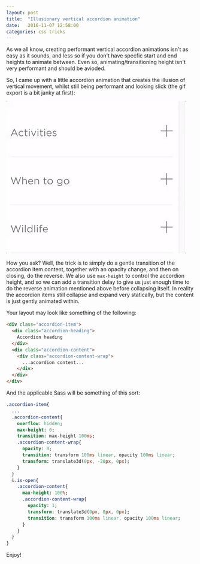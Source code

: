 ```yaml
---
layout: post
title:  "Illusionary vertical accordion animation"
date:   2016-11-07 12:58:00
categories: css tricks 
---
```


As we all know, creating performant vertical accordion animations isn't as easy as it sounds, and less so if you don't have specfic start and end heights to animate between. Even so, animating/transitioning height isn't very performant and should be avioded. 

So, I came up with a little accordion animation that creates the illusion of vertical movement, whilst still being performant and looking slick (the gif export is a bit janky at first):

<img src="/assets/gif/accordion-demo.gif" alt="Accordion demo" />

How you ask? Well, the trick is to simply do a gentle transition of the accordion item content, together with an opacity change, and then on closing, do the reverse. We also use `max-height` to control the accordion height, and so we can add a transition delay to give us just enough time to do the reverse animation mentioned above before collapsing itself. In reality the accordion items still collapse and expand very statically, but the content is just gently animated within.

Your layout may look like something of the following:

```html
<div class="accordion-item">
  <div class="accordion-heading">
    Accordion heading
  </div>
  <div class="accordion-content">
    <div class="accordion-content-wrap">
      ...accordion content...
    </div>
  </div>
</div>

```

And the applicable Sass will be something of this sort:

```sass
.accordion-item{
  ...
  .accordion-content{
    overflow: hidden;
    max-height: 0;
    transition: max-height 100ms;
    .accordion-content-wrap{
      opacity: 0;
      transition: transform 100ms linear, opacity 100ms linear;
      transform: translate3d(0px, -20px, 0px);
    }
  }
  &.is-open{
    .accordion-content{
      max-height: 100%;
      .accordion-content-wrap{
        opacity: 1;
        transform: translate3d(0px, 0px, 0px);
        transition: transform 100ms linear, opacity 100ms linear;
      }
    }
  }
}

```


Enjoy!


